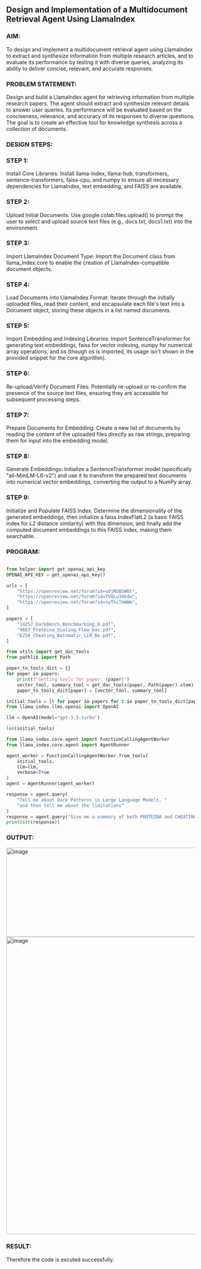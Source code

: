 ## Design and Implementation of a Multidocument Retrieval Agent Using LlamaIndex

### AIM:
To design and implement a multidocument retrieval agent using LlamaIndex to extract and synthesize information from multiple research articles, and to evaluate its performance by testing it with diverse queries, analyzing its ability to deliver concise, relevant, and accurate responses.

### PROBLEM STATEMENT:
Design and build a LlamaIndex agent for retrieving information from multiple research papers. The agent should extract and synthesize relevant details to answer user queries. Its performance will be evaluated based on the conciseness, relevance, and accuracy of its responses to diverse questions. The goal is to create an effective tool for knowledge synthesis across a collection of documents.
### DESIGN STEPS:

### STEP 1:
Install Core Libraries: Install llama-index, llama-hub, transformers, sentence-transformers, faiss-cpu, and numpy to ensure all necessary dependencies for LlamaIndex, text embedding, and FAISS are available.

### STEP 2:
Upload Initial Documents: Use google.colab.files.upload() to prompt the user to select and upload source text files (e.g., docs.txt, docs1.txt) into the environment.

### STEP 3:
Import LlamaIndex Document Type: Import the Document class from llama_index.core to enable the creation of LlamaIndex-compatible document objects.

### STEP 4:
Load Documents into LlamaIndex Format: Iterate through the initially uploaded files, read their content, and encapsulate each file's text into a Document object, storing these objects in a list named documents.

### STEP 5:
Import Embedding and Indexing Libraries: Import SentenceTransformer for generating text embeddings, faiss for vector indexing, numpy for numerical array operations, and os (though os is imported, its usage isn't shown in the provided snippet for the core algorithm).

### STEP 6:
Re-upload/Verify Document Files: Potentially re-upload or re-confirm the presence of the source text files, ensuring they are accessible for subsequent processing steps.

### STEP 7:
Prepare Documents for Embedding: Create a new list of documents by reading the content of the uploaded files directly as raw strings, preparing them for input into the embedding model.

### STEP 8:
Generate Embeddings: Initialize a SentenceTransformer model (specifically "all-MiniLM-L6-v2") and use it to transform the prepared text documents into numerical vector embeddings, converting the output to a NumPy array.

### STEP 9:
Initialize and Populate FAISS Index: Determine the dimensionality of the generated embeddings, then initialize a faiss.IndexFlatL2 (a basic FAISS index for L2 distance similarity) with this dimension, and finally add the computed document embeddings to this FAISS index, making them searchable.

### PROGRAM:
```python

from helper import get_openai_api_key
OPENAI_API_KEY = get_openai_api_key()

urls = [
    "https://openreview.net/forum?id=odjMSBSWRt",
    "https://openreview.net/forum?id=TVQLu34bdw",
    "https://openreview.net/forum?id=syThiTmWWm",
]

papers = [
    "14257_DarkBench_Benchmarking_D.pdf",
    "9667_Proteina_Scaling_Flow_bas.pdf",
    "6258_Cheating_Automatic_LLM_Be.pdf",
]

from utils import get_doc_tools
from pathlib import Path

paper_to_tools_dict = {}
for paper in papers:
    print(f"Getting tools for paper: {paper}")
    vector_tool, summary_tool = get_doc_tools(paper, Path(paper).stem)
    paper_to_tools_dict[paper] = [vector_tool, summary_tool]

initial_tools = [t for paper in papers for t in paper_to_tools_dict[paper]]
from llama_index.llms.openai import OpenAI

llm = OpenAI(model="gpt-3.5-turbo")

len(initial_tools)

from llama_index.core.agent import FunctionCallingAgentWorker
from llama_index.core.agent import AgentRunner

agent_worker = FunctionCallingAgentWorker.from_tools(
    initial_tools, 
    llm=llm, 
    verbose=True
)
agent = AgentRunner(agent_worker)

response = agent.query(
    "Tell me about Dark Patterns in Large Language Models, "
    "and then tell me about the limitations"
)
response = agent.query("Give me a summary of both PROTEINA and CHEATING AUTOMATIC LLM")
print(str(response))

```

### OUTPUT:
<img width="1206" height="238" alt="image" src="https://github.com/user-attachments/assets/33cbc2ac-9350-4015-9a81-976906f66c0a" />
<img width="1110" height="794" alt="image" src="https://github.com/user-attachments/assets/91493a09-ebe7-4db3-8f25-cd35611f154e" />



### RESULT:
Therefore the code is excuted successfully.
